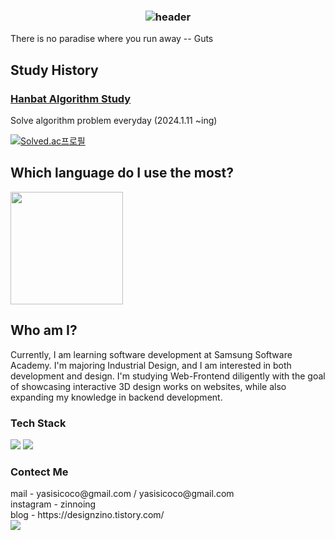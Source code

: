 <h3 align="center">

![header](https://capsule-render.vercel.app/api?type=waving&color=gradient&height=150&section=header&text=Hi!%20I'm%20[JinWoo]!&fontAlign=50&fontAlignY=50&fontSize=70&fontColor=ffffff)
</h3>

<!--## Jinwoo's Github Stats-->
There is no paradise where you run away -- Guts

<!-- <a href="https://github.com/yasisicoco"><img align="center" style="height:180px" src="https://github-readme-stats.vercel.app/api?username=yasisicoco&theme=flag-india&show_icons=true&hide=stars,prs&count_private=true"/> </a> 
<br/>-->


## Study History
### <a href="https://www.notion.so/Since-240201-f3079a5746b541b4a6a4beab22a8faa2?pvs=4">Hanbat Algorithm Study</a>
Solve algorithm problem everyday (2024.1.11 ~ing)

[![Solved.ac프로필](http://mazassumnida.wtf/api/v2/generate_badge?boj=yasisicoco)](https://solved.ac/yasisicoco)


## Which language do I use the most?

<a href="https://github.com/yasisicoco"><img align="center" style="height:180px" src="https://github-readme-stats.vercel.app/api/top-langs/?username=minjo0n61&layout=compact&theme=flag-india&hide_border=true" /></a> 


## Who am I?

Currently, I am learning software development at Samsung Software Academy. I'm majoring Industrial Design, and I am interested in both development and design. I'm studying Web-Frontend diligently with the goal of showcasing interactive 3D design works on websites, while also expanding my knowledge in backend development.
<br/>
<h3 align="left">Tech Stack</h3>
<div style="margin: ; text-align: left;" "text-align: left;">
  <img src="https://img.shields.io/badge/Python-3776AB?style=for-the-badge&logo=python&logoColor=white">
<!--   <img src="https://img.shields.io/badge/React-61DAFB?style=for-the-badge&logo=React&logoColor=white"> -->
<!--   <img src="https://img.shields.io/badge/Javascript-F7DF1E?style=for-the-badge&logo=Javascript&logoColor=white"> -->
  <img src="https://img.shields.io/badge/HTML5-E34F26?style=for-the-badge&logo=HTML5&logoColor=white">
<!--   <img src="https://img.shields.io/badge/StyledComponents-DB7093?style=for-the-badge&logo=StyledComponents&logoColor=white"> -->
<!--   <img src="https://img.shields.io/badge/Eslint-4B32C3?style=for-the-badge&logo=Eslint&logoColor=white"> -->
<!--   <img src="https://img.shields.io/badge/Prettier-F7B93E?style=for-the-badge&logo=Prettier&logoColor=white"> -->
 </div>


<h3 align="left">Contect Me</h3>
<p align="left">
mail - yasisicoco@gmail.com / yasisicoco@gmail.com <br/>
instagram - zinnoing <br/>
blog - https://designzino.tistory.com/<br/>
<!-- <a href="https://hits.seeyoufarm.com"><img src="https://hits.seeyoufarm.com/api/count/incr/badge.svg?url=https%3A%2F%2Fgithub.com%2Fyasisicoco&count_bg=%2379C83D&title_bg=%23555555&icon=react.svg&icon_color=%2314E1D6&title=hits&edge_flat=false"/></a> -->
<a href="https://hits.seeyoufarm.com"><img src="https://hits.seeyoufarm.com/api/count/incr/badge.svg?url=https%3A%2F%2Fdesignzino.tistory.com&count_bg=%2379C83D&title_bg=%23555555&icon=svelte.svg&icon_color=%23E1142D&title=blog&edge_flat=false"/></a>
</p>








<!--
**yasisicoco/yasisicoco** is a ✨ _special_ ✨ repository because its `README.md` (this file) appears on your GitHub profile.

Here are some ideas to get you started:

- 🔭 I’m currently working on ...
- 🌱 I’m currently learning ...
- 👯 I’m looking to collaborate on ...
- 🤔 I’m looking for help with ...
- 💬 Ask me about ...
- 📫 How to reach me: ...
- 😄 Pronouns: ...
- ⚡ Fun fact: ...
-->
